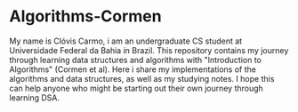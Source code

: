 # Algorithms-Cormen
My name is Clóvis Carmo, i am an undergraduate CS student at Universidade Federal da Bahia in Brazil. This repository contains my journey through learning data structures and algorithms with "Introduction to Algorithms" (Cormen et al).  Here i share my implementations of the algorithms and data structures, as well as my studying notes. I hope this can help anyone who might be starting out their own journey through learning DSA.
